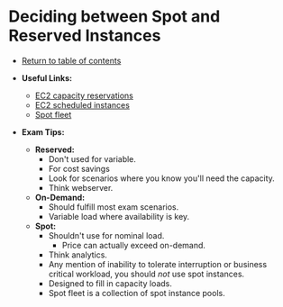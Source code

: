 # Deciding between Spot and Reserved Instances

* [Return to table of contents](../../../README.md)

* **Useful Links:**
  * [EC2 capacity reservations](https://docs.aws.amazon.com/AWSEC2/latest/UserGuide/ec2-capacity-reservations.html)
  * [EC2 scheduled instances](https://docs.aws.amazon.com/AWSEC2/latest/UserGuide/ec2-scheduled-instances.html)
  * [Spot fleet](https://docs.aws.amazon.com/AWSEC2/latest/UserGuide/spot-fleet.html)

* **Exam Tips:**
  * **Reserved:**
    * Don't used for variable.
    * For cost savings
    * Look for scenarios where you know you'll need the capacity.
    * Think webserver.
  * **On-Demand:**
    * Should fulfill most exam scenarios.
    * Variable load where availability is key.
  * **Spot:**
    * Shouldn't use for nominal load.
      * Price can actually exceed on-demand.
    * Think analytics.
    * Any mention of inability to tolerate interruption or business critical workload, you should *not* use spot instances.
    * Designed to fill in capacity loads.
    * Spot fleet is a collection of spot instance pools.
